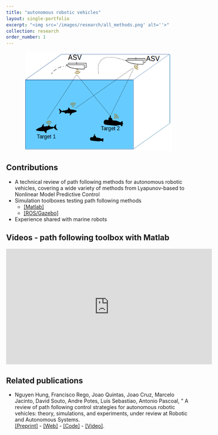 ```yaml
---
title: "autonomous robotic vehicles"
layout: single-portfolio
excerpt: "<img src='/images/research/all_methods.png' alt=''>"
collection: research
order_number: 1
---
```


<!-- Range-based navigation is defined for an agent, for example, a scuba-diver or
an autonomous underwater vehicle (AUV) to find its own state (position, and possibly with velocity and acceleration) using
the information measured by the agent itself and the ranges to a known single or multiple
beacons. If an agent like AUV can measure its velocity vector (using
Doppler Velocity Log (DVL)), then only the position of the AUV needs to be determined.
In other situations, velocity and acceleration need to be determined as well. -->


<p align="center">
<img src="/images/research/navigation.png" width="400">
</p>

## Contributions

- A technical review of path following methods for autonomous robotic vehicles, covering a wide variety of methods from Lyapunov-based to Nonlinear Model Predictive Control
- Simulation toolboxes testing path following methods
    - [[Matlab]](https://github.com/hungrepo/path-following-Matlab)
    - [[ROS/Gazebo]](https://github.com/dsor-isr/Paper-PathFollowingSurvey) 
- Experience shared with marine robots

## Videos - path following toolbox with Matlab

<iframe width="560" height="315" src="https://www.youtube.com/embed/XutfsXijHPE" title="YouTube video player" frameborder="0" allow="accelerometer; autoplay; clipboard-write; encrypted-media; gyroscope; picture-in-picture" allowfullscreen></iframe>

 <!-- ## Videos - path following with ROS/Gazebo  

 <iframe width="560" height="315" src="https://www.youtube.com/embed/J94cYoKW4y0" title="YouTube video player" frameborder="0" allow="accelerometer; autoplay; %clipboard-write; encrypted-media; gyroscope; picture-in-picture" allowfullscreen></iframe>


 <iframe width="560" height="315" src="https://www.youtube.com/embed/IJ5szDelUxs" title="YouTube video player" frameborder="0" allow="accelerometer; autoplay; % clipboard-write; encrypted-media; gyroscope; picture-in-picture" allowfullscreen></iframe> -->

## Related publications
- Nguyen Hung, Francisco Rego, Joao Quintas, Joao Cruz, Marcelo Jacinto, David Souto, Andre
Potes, Luis Sebastiao, Antonio Pascoal, " A review of path following control strategies for autonomous robotic vehicles:
theory, simulations, and experiments, under review at Robotic and Autonomous Systems.\
[[Preprint]]() - [[Web]]( ) - [[Code]]( ) - [[Video]](). 
 